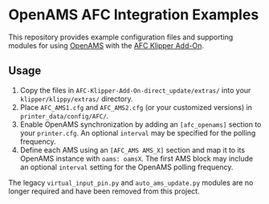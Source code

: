 # OpenAMS AFC Integration Examples

This repository provides example configuration files and supporting modules for
using [OpenAMS](https://github.com/lindnjoe/OpenAMS) with the
[AFC Klipper Add-On](https://github.com/lindnjoe/AFC-Klipper-Add-On).

## Usage

1. Copy the files in `AFC-Klipper-Add-On-direct_update/extras/` into your
   `klipper/klippy/extras/` directory.
2. Place `AFC_AMS1.cfg` and `AFC_AMS2.cfg` (or your customized versions) in
   `printer_data/config/AFC/`.
3. Enable OpenAMS synchronization by adding an `[afc_openams]` section to your
   `printer.cfg`. An optional `interval` may be specified for the polling
   frequency.
4. Define each AMS using an `[AFC_AMS AMS_X]` section and map it to its
   OpenAMS instance with `oams: oamsX`.
   The first AMS block may include an optional `interval` setting for the
   OpenAMS polling frequency.

The legacy `virtual_input_pin.py` and `auto_ams_update.py` modules are no longer
required and have been removed from this project.
